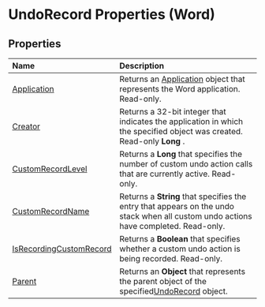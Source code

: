 
# UndoRecord Properties (Word)

## Properties



|**Name**|**Description**|
|:-----|:-----|
|[Application](ffabdf37-3ac6-318f-3481-6dde1993debf.md)|Returns an [Application](d1cf6f8f-4e88-bf01-93b4-90a83f79cb44.md) object that represents the Word application. Read-only.|
|[Creator](8397c8ee-37d4-ec13-161a-4bd941226e2c.md)|Returns a 32-bit integer that indicates the application in which the specified object was created. Read-only  **Long** .|
|[CustomRecordLevel](e0636c02-b1fb-2f88-c8a5-b52c88b65530.md)|Returns a  **Long** that specifies the number of custom undo action calls that are currently active. Read-only.|
|[CustomRecordName](97da07e1-3b9f-de7d-c2d8-af6af2bb2374.md)|Returns a  **String** that specifies the entry that appears on the undo stack when all custom undo actions have completed. Read-only.|
|[IsRecordingCustomRecord](08693e04-4a76-f7ab-9671-cdad35ac87ea.md)|Returns a  **Boolean** that specifies whether a custom undo action is being recorded. Read-only.|
|[Parent](aa940b20-df12-a8ed-fe98-242102ca0df1.md)|Returns an  **Object** that represents the parent object of the specified[UndoRecord](77bf9801-e940-e661-6bbe-20a8714d5dbd.md) object.|
